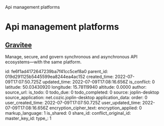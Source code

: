 Api management platforms

# Api management platforms

## [**Gravitee**](https://www.gravitee.io/?hsLang=en)
Manage, secure, and govern synchronous and asynchronous API ecosystems—with the same platform.

id: fe6f1ad4172647239ba7f41cc5cef8a0
parent_id: 019d291125b5445599ea8244ea4ac152
created_time: 2022-07-09T17:07:50.725Z
updated_time: 2022-07-09T17:08:16.656Z
is_conflict: 0
latitude: 50.03430920
longitude: 15.78119940
altitude: 0.0000
author: 
source_url: 
is_todo: 0
todo_due: 0
todo_completed: 0
source: joplin-desktop
source_application: net.cozic.joplin-desktop
application_data: 
order: 0
user_created_time: 2022-07-09T17:07:50.725Z
user_updated_time: 2022-07-09T17:08:16.656Z
encryption_cipher_text: 
encryption_applied: 0
markup_language: 1
is_shared: 0
share_id: 
conflict_original_id: 
master_key_id: 
type_: 1